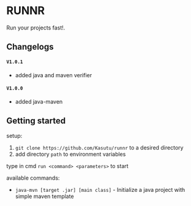# RUNNR
Run your projects fast!.

## Changelogs

#### `V1.0.1`
  - added java and maven verifier 
#### `V1.0.0`
  - added java-maven

## Getting started

setup:
1. `git clone https://github.com/Kasutu/runnr` to a desired directory
2. add directory `path` to environment variables

type in cmd `run <command> <parameters>` to start

available commands:
- `java-mvn [target .jar] [main class]` - Initialize a java project with simple maven template
